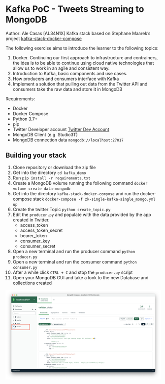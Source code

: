 # Kafka PoC - Tweets Streaming to MongoDB

Author: Ale Casas [AL34N1X]
Kafka stack based on Stephane Maarek’s project [kafka-stack-docker-compose](https://github.com/simplesteph/kafka-stack-docker-compose)

The following exercise aims to introduce the learner to the following topics:

1) Docker. Continuing our first approach to infrastructure and contrainers, the idea is to be able to continue using cloud native technologies that allow us to work in an agile and consistent way.
2) Introduction to Kafka, basic components and use cases.
3) How producers and consumers interface with Kafka
4) Implement a solution that pulling out data from the Twitter API and consumers take the raw data and store it in MongoDB


Requirements:
- Docker
- Docker Compose
- Python 3.7+
- pip 
- Twitter Developer account
[Twitter Dev Account](https://dev.to/sumedhpatkar/beginners-guide-how-to-apply-for-a-twitter-developer-account-1kh7)
- MongoDB Client (e.g. Studio3T)
- MongoDB connection data `mongodb://localhost:27017` 

## Building your stack

1) Clone repository or download the zip file
2) Get into the directory `cd kafka_demo`
3) Run `pip install -r requirements.txt`
4) Create a MongoDB volume running the following command `docker volume create data-mongodb`
5) Get into the directory `kafka-stack-docker-compose` and run the docker-compose stack `docker-compose -f zk-single-kafka-single_mongo.yml up`
6) Create the twitter Topic `python create_topic.py` 
7) Edit the `producer.py` and populate with the data provided by the app created in Twitter.
   - access_token 
   - access_token_secret
   - bearer_token 
   - consumer_key
   - consumer_secret 
8) Open a new terminal and run the producer command `python producer.py` 
9) Open a new terminal and run the consumer command `python consumer.py`
10) After a while click `CTRL + C` and stop the `producer.py` script
11) Open your MongoDB GUI and take a look to the new Database and collections created

![](./img/twitter.png)


